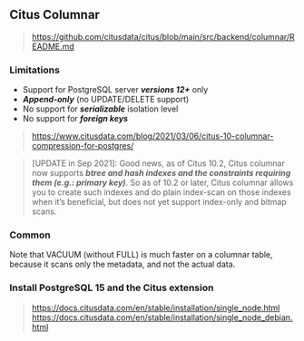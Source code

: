 ## Citus Columnar
> https://github.com/citusdata/citus/blob/main/src/backend/columnar/README.md

### Limitations
- Support for PostgreSQL server ***versions 12+*** only
- ***Append-only*** (no UPDATE/DELETE support)
- No support for ***serializable*** isolation level
- No support for ***foreign keys***
> https://www.citusdata.com/blog/2021/03/06/citus-10-columnar-compression-for-postgres/

>[UPDATE in Sep 2021]: Good news, as of Citus 10.2, Citus columnar now supports _**btree and hash indexes and the constraints requiring them (e.g.: primary key)**_. So as of 10.2 or later, Citus columnar allows you to create such indexes and do plain index-scan on those indexes when it’s beneficial, but does not yet support index-only and bitmap scans.

### Common
Note that VACUUM (without FULL) is much faster on a columnar table, because it scans only the metadata, and not the actual data.

### Install PostgreSQL 15 and the Citus extension
> https://docs.citusdata.com/en/stable/installation/single_node.html
> https://docs.citusdata.com/en/stable/installation/single_node_debian.html

